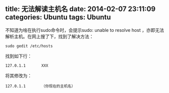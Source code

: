 title: 无法解读主机名
date: 2014-02-07 23:11:09
categories: Ubuntu
tags: Ubuntu
---
不知道为啥在执行sudo命令时，会提示sudo: unable to resolve host ，亦即无法解析主机。在网上搜了下，找到了解决方法：

<!-- more -->

```
sudo gedit /etc/hosts
```
找到如下行：
```
127.0.1.1       XXX
```
将其修改为：
```
127.0.1.1       （你现在的主机名）
```
